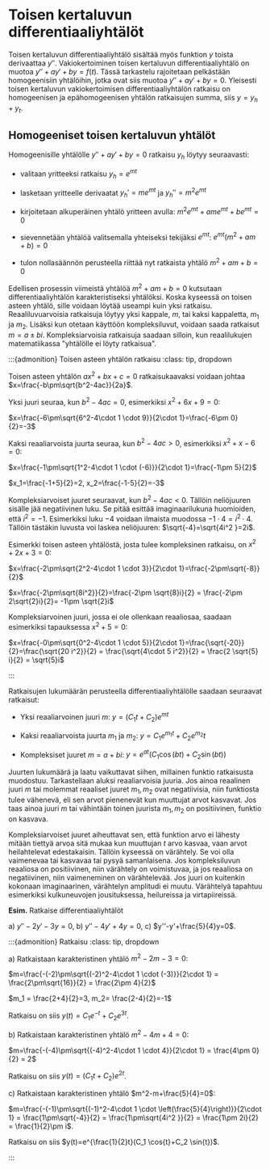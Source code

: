 # Toisen kertaluvun differentiaaliyhtälöt

Toisen kertaluvun differentiaaliyhtälö sisältää myös funktion $y$ toista derivaattaa $y''$. Vakiokertoiminen toisen kertaluvun differentiaaliyhtälö on muotoa $y''+ay'+by=f(t)$. Tässä tarkastelu rajoitetaan pelkästään homogeenisiin yhtälöihin, jotka ovat siis muotoa $y''+ay'+by=0$. Yleisesti toisen kertaluvun vakiokertoimisen differentiaaliyhtälön ratkaisu on homogeenisen ja epähomogeenisen yhtälön ratkaisujen summa, siis $y=y_h+y_t$. 

## Homogeeniset toisen kertaluvun yhtälöt

Homogeenisille yhtälölle $y''+ay'+by=0$ ratkaisu $y_h$ löytyy seuraavasti:

- valitaan yritteeksi ratkaisu $y_h=e^{mt}$

- lasketaan yritteelle derivaatat $y_h'=me^{mt}$ ja $y_h''=m^2 e^{mt}$

- kirjoitetaan alkuperäinen yhtälö yritteen avulla: $m^2 e^{mt} + am e^{mt} + be^{mt} = 0$

- sievennetään yhtälöä valitsemalla yhteiseksi tekijäksi $e^{mt}$: $e^{mt}(m^2 + am + b) =0$

- tulon nollasäännön perusteella riittää nyt ratkaista yhtälö $m^2 + am + b = 0$

Edellisen prosessin viimeistä yhtälöä $m^2 + am + b= 0$ kutsutaan differentiaaliyhtälön karakteristiseksi yhtälöksi. Koska kyseessä on toisen asteen yhtälö, sille voidaan löytää useampi kuin yksi ratkaisu. Reaaliluvuarvoisia ratkaisuja löytyy yksi kappale, $m$, tai kaksi kappaletta, $m_1$ ja $m_2$. Lisäksi kun otetaan käyttöön kompleksiluvut, voidaan saada ratkaisut $m=a\pm bi$. Kompleksiarvoisia ratkaisuja saadaan silloin, kun reaalilukujen matematiikassa "yhtälölle ei löyty ratkaisua".

:::{admonition} Toisen asteen yhtälön ratkaisu
:class: tip, dropdown

Toisen asteen yhtälön $ax^2+bx+c=0$ ratkaisukaavaksi voidaan johtaa $x=\frac{-b\pm\sqrt{b^2-4ac}}{2a}$.

Yksi juuri seuraa, kun $b^2-4ac=0$, esimerkiksi $x^2+6x+9=0$:

$x=\frac{-6\pm\sqrt{6^2-4\cdot 1 \cdot 9}}{2\cdot 1}=\frac{-6\pm 0}{2}=-3$

Kaksi reaaliarvoista juurta seuraa, kun $b^2-4ac > 0$, esimerkiksi $x^2+x-6=0$:

$x=\frac{-1\pm\sqrt{1^2-4\cdot 1 \cdot (-6)}}{2\cdot 1}=\frac{-1\pm 5}{2}$

$x_1=\frac{-1+5}{2}=2, x_2=\frac{-1-5}{2}=-3$

Kompleksiarvoiset juuret seuraavat, kun $b^2-4ac < 0$. Tällöin neliöjuuren sisälle jää negatiivinen luku. Se pitää esittää imaginaarilukuna huomioiden, että $i^2=-1$. Esimerkiksi luku $-4$ voidaan ilmaista muodossa $-1\cdot 4=i^2 \cdot 4$. Tällöin tästäkin luvusta voi laskea neliöjuuren: $\sqrt{-4}=\sqrt{4i^2 }=2i$.

Esimerkki toisen asteen yhtälöstä, josta tulee kompleksinen ratkaisu, on $x^2+2x+3=0$:

$x=\frac{-2\pm\sqrt{2^2-4\cdot 1 \cdot 3}}{2\cdot 1}=\frac{-2\pm\sqrt{-8}}{2}$

$x=\frac{-2\pm\sqrt{8i^2}}{2}=\frac{-2\pm \sqrt{8}i}{2} = \frac{-2\pm 2\sqrt{2}i}{2}= -1\pm \sqrt{2}i$

Kompleksiarvoinen juuri, jossa ei ole ollenkaan reaaliosaa, saadaan esimerkiksi tapauksessa $x^2+5=0$:

$x=\frac{-0\pm\sqrt{0^2-4\cdot 1 \cdot 5}}{2\cdot 1}=\frac{\sqrt{-20}}{2}=\frac{\sqrt{20 i^2}}{2} = \frac{\sqrt{4\cdot 5 i^2}}{2} = \frac{2 \sqrt{5} i}{2} = \sqrt{5}i$

:::

Ratkaisujen lukumäärän perusteella differentiaaliyhtälölle saadaan seuraavat ratkaisut:

- Yksi reaaliarvoinen juuri $m$: $y=(C_1 t + C_2) e^{mt}$

- Kaksi reaaliarvoista juurta $m_1$ ja $m_2$: $y=C_1 e^{m_1 t} + C_2 e^{m_2} t$

- Kompleksiset juuret $m=a+ bi$: $y=e^{at}(C_1 \cos(bt) + C_2 \sin(bt))$

Juurten lukumäärä ja laatu vaikuttavat siihen, millainen funktio ratkaisusta muodostuu. Tarkastellaan aluksi reaaliarvoisia juuria. Jos ainoa reaalinen juuri $m$ tai molemmat reaaliset juuret $m_1, m_2$ ovat negatiivisia, niin funktiosta tulee vähenevä, eli sen arvot pienenevät kun muuttujat arvot kasvavat. Jos taas ainoa juuri $m$ tai vähintään toinen juurista $m_1, m_2$ on positiivinen, funktio on kasvava.

Kompleksiarvoiset juuret aiheuttavat sen, että funktion arvo ei lähesty mitään tiettyä arvoa sitä mukaa kun muuttujan $t$ arvo kasvaa, vaan arvot heilahtelevat edestakaisin. Tällöin kyseessä on värähtely. Se voi olla vaimenevaa tai kasvavaa tai pysyä samanlaisena. Jos kompleksiluvun reaaliosa on positiivinen, niin värähtely on voimistuvaa, ja jos reaaliosa on negatiivinen, niin vaimeneminen on värähtelevää. Jos juuri on kuitenkin kokonaan imaginaarinen, värähtelyn amplitudi ei muutu. Värähtelyä tapahtuu esimerkiksi kulkuneuvojen jousituksessa, heilureissa ja virtapiireissä.

**Esim.** Ratkaise differentiaaliyhtälöt

a) $y''-2y'-3y=0$, b) $y''-4y'+4y=0$, c) $y''-y'+\frac{5}{4}y=0$.

:::{admonition} Ratkaisu
:class: tip, dropdown

a) Ratkaistaan karakteristinen yhtälö $m^2 -2m-3=0$:

$m=\frac{-(-2)\pm\sqrt{(-2)^2-4\cdot 1 \cdot (-3)}}{2\cdot 1} = \frac{2\pm\sqrt{16}}{2} = \frac{2\pm 4}{2}$

$m_1 = \frac{2+4}{2}=3, m_2= \frac{2-4}{2}=-1$

Ratkaisu on siis $y(t)=C_1 e^{-t}+C_2 e^{3t}$.

b) Ratkaistaan karakteristinen yhtälö $m^2-4m+4=0$:

$m=\frac{-(-4)\pm\sqrt{(-4)^2-4\cdot 1 \cdot 4}}{2\cdot 1} = \frac{4\pm 0}{2} = 2$

Ratkaisu on siis $y(t)=(C_1 t+C_2)e^{2t}$.

c) Ratkaistaan karakteristinen yhtälö $m^2-m+\frac{5}{4}=0$:

$m=\frac{-(-1)\pm\sqrt{(-1)^2-4\cdot 1 \cdot \left(\frac{5}{4}\right)}}{2\cdot 1} = \frac{1\pm\sqrt{-4}}{2} = \frac{1\pm\sqrt{4i^2 }}{2} = \frac{1\pm 2i}{2} = \frac{1}{2}\pm i$.

Ratkaisu on siis $y(t)=e^{\frac{1}{2}t}(C_1 \cos{t}+C_2 \sin{t})$.

:::